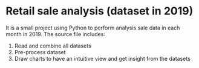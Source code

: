 # Retail sale analysis (dataset in 2019)
It is a small project using Python to perform analysis sale data in each month in 2019.
The source file includes:
1. Read and combine all datasets
2. Pre-process dataset
3. Draw charts to have an intuitive view and get insight from the datasets
